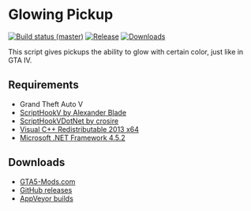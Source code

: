 # Glowing Pickup

[![Build status (master)](https://img.shields.io/appveyor/ci/kagikn/glowingpickup.svg?style=flat-square)](https://ci.appveyor.com/project/kagikn/glowingpickup)
[![Release](https://img.shields.io/github/release/kagikn/GlowingPickup.svg?style=flat-square)](https://github.com/kagikn/GlowingPickup/releases/latest)
[![Downloads](https://img.shields.io/github/downloads/kagikn/GlowingPickup/latest/total.svg?style=flat-square)](https://github.com/kagikn/GlowingPickup/releases/latest)

This script gives pickups the ability to glow with certain color, just like in GTA IV.

## Requirements
* Grand Theft Auto V
* [ScriptHookV by Alexander Blade](http://www.dev-c.com/gtav/scripthookv/)
* [ScriptHookVDotNet by crosire](https://github.com/crosire/scripthookvdotnet)
* [Visual C++ Redistributable 2013 x64](https://www.microsoft.com/en-us/download/details.aspx?id=40784)
* [Microsoft .NET Framework 4.5.2](http://www.microsoft.com/en-us/download/details.aspx?id=42643)

## Downloads

* [GTA5-Mods.com](https://www.gta5-mods.com/scripts/manual-transmission-ikt)
* [GitHub releases](https://github.com/E66666666/GTAVManualTransmission/releases)
* [AppVeyor builds](https://ci.appveyor.com/project/E66666666/gtavmanualtransmission/build/artifacts)
